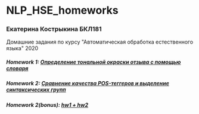 # NLP_HSE_homeworks
### Екатерина Кострыкина БКЛ181
Домашние задания по курсу "Автоматическая обработка естественного языка" 2020
##### Homework 1: [Определение тональной окраски отзыва с помощью словаря](https://github.com/Kostrykina18/NLP_HSE_homeworks/blob/master/Homework_1%2B2.ipynb)
##### Homework 2: [Сравнение качества POS-теггеров и выделение синтаксических групп](https://github.com/Kostrykina18/NLP_HSE_homeworks/blob/master/Homework_2.ipynb)
##### Homework 2(bonus): [hw1 + hw2](https://github.com/Kostrykina18/NLP_HSE_homeworks/blob/master/Homework_1%2B2.ipynb)
